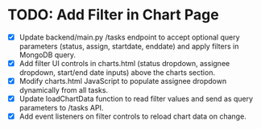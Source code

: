 # TODO: Add Filter in Chart Page

- [x] Update backend/main.py /tasks endpoint to accept optional query parameters (status, assign, startdate, enddate) and apply filters in MongoDB query.
- [x] Add filter UI controls in charts.html (status dropdown, assignee dropdown, start/end date inputs) above the charts section.
- [x] Modify charts.html JavaScript to populate assignee dropdown dynamically from all tasks.
- [x] Update loadChartData function to read filter values and send as query parameters to /tasks API.
- [x] Add event listeners on filter controls to reload chart data on change.
